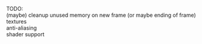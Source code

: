 TODO:  
(maybe) cleanup unused memory on new frame (or maybe ending of frame)  
textures  
anti-aliasing  
shader support  
